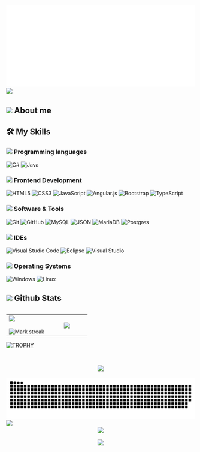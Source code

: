 <img src="https://github.com/aaronsx/aaronsx/blob/main/svg.svg"/>

<!--horizontal divider(gradiant)-->
<img src="https://user-images.githubusercontent.com/73097560/115834477-dbab4500-a447-11eb-908a-139a6edaec5c.gif">

<!--About Me-->
## <picture><img src = "https://github.com/7oSkaaa/7oSkaaa/blob/main/Images/about_me.gif?raw=true" width = 30px></picture> About me


## 🛠️ My Skills

### <picture> <img src = "https://github.com/7oSkaaa/7oSkaaa/blob/main/Images/Programming_Languages.gif?raw=true" width = 20px>  </picture> Programming languages

![C#](https://img.shields.io/badge/-csharp-000000?style=flat&logo=csharp&logoColor=512BD4)
![Java](https://img.shields.io/badge/-Java-000000?style=flat&logo=java)

### <picture> <img src = "https://github.com/7oSkaaa/7oSkaaa/blob/main/Images/Front_End.gif?raw=true" width = 20px>  </picture> Frontend Development

![HTML5](https://img.shields.io/badge/-HTML5-000000?style=flat&logo=html5)
![CSS3](https://img.shields.io/badge/-CSS3-000000?style=flat&logo=CSS3&logoColor=1572B6)
![JavaScript](https://img.shields.io/badge/-JavaScript-000000?style=flat&logo=javascript)
![Angular.js](https://img.shields.io/badge/-angular-000000?style=flat&logo=angular&logoColor=DD0031)
![Bootstrap](https://img.shields.io/badge/-bootstrap-000000?style=flat&logo=bootstrap)
![TypeScript](https://img.shields.io/badge/-TypeScript-000000?style=flat&logo=typescript)

### <picture> <img src = "https://github.com/7oSkaaa/7oSkaaa/blob/main/Images/Software_Tools.gif?raw=true" width = 20px>  </picture> Software & Tools

![Git](https://img.shields.io/badge/-Git-000000?style=flat&logo=Git)
![GitHub](https://img.shields.io/badge/-GitHub-000000?style=flat&logo=GitHub)
![MySQL](https://img.shields.io/badge/-MySQL-000000?style=flat&logo=MySQL&logoColor=1572B6)
![JSON](https://img.shields.io/badge/-json-000000?style=flat&logo=json&logoColor=fff5f5)
![MariaDB](https://img.shields.io/badge/-mariadb-000000?style=flat&logo=mariadb&logoColor=003545)
![Postgres](https://img.shields.io/badge/-postgresql-000000?style=flat&logo=postgresql&logoColor=4169E1)

### <picture> <img src = "https://github.com/7oSkaaa/7oSkaaa/blob/main/Images/IDEs.gif?raw=true" width = 20px>  </picture> IDEs

![Visual Studio Code](https://img.shields.io/badge/-visualstudiocode-000000?style=flat&logo=visualstudiocode&logoColor=007ACC)
![Eclipse](https://img.shields.io/badge/-eclipseide-000000?style=flat&logo=eclipseide&logoColor=2C2255)
![Visual Studio](https://img.shields.io/badge/-visualstudio-000000?style=flat&logo=visualstudio&logoColor=5C2D91)

### <picture> <img src = "https://github.com/7oSkaaa/7oSkaaa/blob/main/Images/OS.gif?raw=true" width = 20px>  </picture> Operating Systems

![Windows](https://img.shields.io/badge/-Windows-000000?style=flat&logo=Windows&logoColor=1572B6)
![Linux](https://img.shields.io/badge/-Linux-000000?style=flat&logo=linux&logoColor=E95420)



## <picture> <img src = "https://github.com/7oSkaaa/7oSkaaa/blob/main/Images/Statistics.gif?raw=true" width = 30px>  </picture> Github Stats

<!--- stats & Trophy (start) -->

<p align="left">
  <!--- stats (start) -->
<table align="left">
<tr border="none">
<td width="50%" align="center">
  <img  align="left"  src="https://github-readme-stats.vercel.app/api?username=aaronsx&theme=dark&show_icons=true&count_private=true" />
  <br></br>
  <img  title="🔥 Get streak stats for your profile at git.io/streak-stats" alt="Mark streak" src="https://github-readme-streak-stats.herokuapp.com/?user=fragalado&theme=dark&hide_border=false" /> 
</td>

<td width="50%" align="center">

  <img  align="center"  src="https://github-readme-stats.anuraghazra1.vercel.app/api/top-langs/?username=aaronsx&theme=dark&hide_border=false&no-bg=true&no-frame=true&langs_count=7"/>

  </td>
</tr>
</table>
<!--- stats (end) -->

<!--- trophy (start) -->

<div align=left>
  <a href="https://github.com/ryo-ma/github-profile-trophy" title="Go to Source">
      <img align="center" width=84% src="https://github-profile-trophy.vercel.app/?username=aaronsx&theme=radical&row=1&column=7&margin-h=15&margin-w=5&no-bg=true" alt="TROPHY" />
    </a>
</div>

<!--- trophy (start) -->
</p>        
<!--- stats (end) -->

<br>

<!--profile visit count-->

<div align="center">


[![](https://visitcount.itsvg.in/api?id=aaronsx&label=Profile%20Views&color=1&pretty=false)](https://visitcount.itsvg.in)

</div>
<!--- snake -->
<div align="center">
  <img  src="https://github.com/1999AZZAR/1999AZZAR/blob/main/resources/img/grid-snake.svg"
       alt="snake" /></a>
</div>


<!--horizontal divider(gradiant)-->
<img src="https://user-images.githubusercontent.com/73097560/115834477-dbab4500-a447-11eb-908a-139a6edaec5c.gif">
<div align="center">
  <img src="https://readme-typing-svg.herokuapp.com?font=Time+New+Roman&color=cyan&size=25&center=true&vCenter=true&width=600&height=100&lines=Self-taught+Front-End+Developer,;Computer+Science+Student,;CTF+Newbie,;Active+Learner/Researcher,;Love+to+learn+new+stuffs..<3">
</div>
<p align="center"><img src="https://media.giphy.com/media/jpVnC65DmYeyRL4LHS/giphy.gif"/></p>
